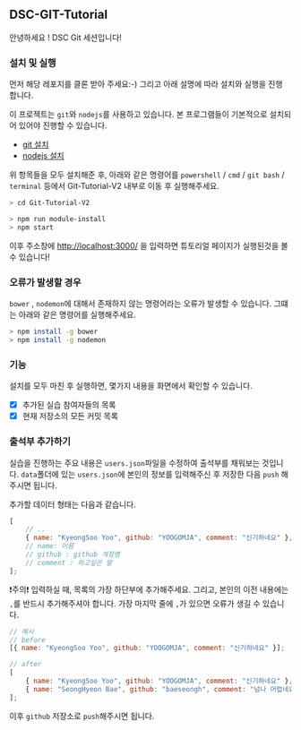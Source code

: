 ## DSC-GIT-Tutorial

안녕하세요 ! DSC Git 세션입니다!

### 설치 및 실행

먼저 해당 레포지를 클론 받아 주세요:-)
그리고 아래 설명에 따라 설치와 실행을 진행 합니다.

이 프로젝트는 `git`와 `nodejs`를 사용하고 있습니다. 본 프로그램들이 기본적으로 설치되어 있어야 진행할 수 있습니다.

-   [git 설치](https://git-scm.com/downloads)
-   [nodejs 설치](https://nodejs.org/ko/download/)

위 항목들을 모두 설치해준 후, 아래와 같은 명령어를 `powershell` / `cmd` / `git bash` / `terminal` 등에서 Git-Tutorial-V2 내부로 이동 후 실행해주세요.
```bash
> cd Git-Tutorial-V2
```
```bash
> npm run module-install
> npm start
```
이후 주소창에 [http://localhost:3000/](http://localhost:3000/) 을 입력하면 튜토리얼 페이지가 실행된것을 볼 수 있습니다!

### 오류가 발생할 경우

`bower` , `nodemon`에 대해서 존재하지 않는 명령어라는 오류가 발생할 수 있습니다. 그떄는 아래와 같은 명령어를 실행해주세요.

```bash
> npm install -g bower
> npm install -g nodemon
```

### 기능

설치를 모두 마친 후 실행하면, 몇가지 내용을 화면에서 확인할 수 있습니다.

-   [x] 추가된 실습 참여자들의 목록
-   [x] 현재 저장소의 모든 커밋 목록

### 출석부 추가하기

실습을 진행하는 주요 내용은 `users.json`파일을 수정하여 출석부를 채워보는 것입니다.
`data`폴더에 있는 `users.json`에 본인의 정보를 입력해주신 후 저장한 다음 `push` 해주시면 됩니다.

추가할 데이터 형태는 다음과 같습니다.

```javascript
[
    // ..
    { name: "KyeongSoo Yoo", github: "YOOGOMJA", comment: "신기하네요" },
    // name: 이름
    // github : github 계정명
    // comment : 하고싶은 말
];
```

❗️주의❗️
입력하실 때, 목록의 가장 하단부에 추가해주세요. 그리고, 본인의 이전 내용에는 `,`를 반드시 추가해주셔야 합니다.
가장 마지막 줄에 `,`가 있으면 오류가 생길 수 있습니다.

```javascript
// 예시
// before
[{ name: "KyeongSoo Yoo", github: "YOOGOMJA", comment: "신기하네요" }];

// after
[
    { name: "KyeongSoo Yoo", github: "YOOGOMJA", comment: "신기하네요" },
    { name: "SeongHyeon Bae", github: "baeseongh", comment: "넘나 어렵네요" }
];
```

이후 `github` 저장소로 `push`해주시면 됩니다.
